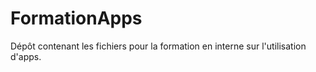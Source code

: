# FormationApps

Dépôt contenant les fichiers pour la formation en interne sur l'utilisation d'apps.